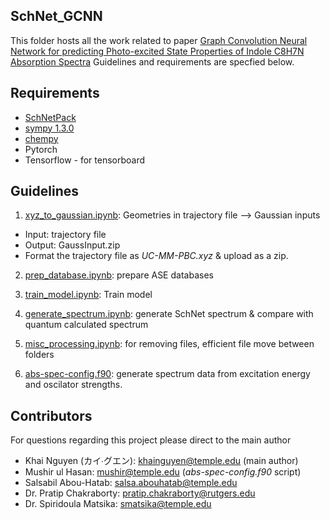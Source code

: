 
## SchNet_GCNN 
This folder hosts all the work related to paper [Graph Convolution Neural Network for predicting Photo-excited State Properties of Indole C8H7N Absorption Spectra]() Guidelines and requirements are specfied below.

## Requirements
* [SchNetPack](https://schnetpack.readthedocs.io/en/stable/#)
* [sympy 1.3.0](https://pypi.org/project/sympy/)
* [chempy](https://pypi.org/project/chempy/)
* Pytorch
* Tensorflow - for tensorboard

## Guidelines

1. [xyz_to_gaussian.ipynb](https://github.com/KhaiTTNguyen/Computational_Quantum_Chemistry/blob/master/SchNet_GCNN/%5Bsm%5Dxyz_to_gaussian.ipynb): Geometries in trajectory file --> Gaussian inputs 

* Input: trajectory file
* Output: GaussInput.zip
* Format the trajectory file as <em>UC-MM-PBC.xyz</em> & upload as a zip.

2. [prep_database.ipynb](https://github.com/KhaiTTNguyen/Computational_Quantum_Chemistry/blob/master/SchNet_GCNN/%5Bsm%5Dprep_database.ipynb): prepare ASE databases 

3. [train_model.ipynb](https://github.com/KhaiTTNguyen/Computational_Quantum_Chemistry/blob/master/SchNet_GCNN/%5Bsm%5Dtrain_model.ipynb): Train model


4. [generate_spectrum.ipynb](https://github.com/KhaiTTNguyen/Computational_Quantum_Chemistry/blob/master/SchNet_GCNN/%5Bsm%5Dgenerate_spectrum.ipynb): generate SchNet spectrum & compare with quantum calculated spectrum

5. [misc_processing.ipynb](https://github.com/KhaiTTNguyen/Computational_Quantum_Chemistry/blob/master/SchNet_GCNN/%5Bsm%5Dmisc_processing.ipynb): for removing files, efficient file move between folders

6. [abs-spec-config.f90](https://github.com/KhaiTTNguyen/Computational_Quantum_Chemistry/blob/master/SchNet_GCNN/abs-spec-config.f90): generate spectrum data from excitation energy and oscilator strengths.

## Contributors
For questions regarding this project please direct to the main author
* Khai Nguyen (カイ∙グエン): khainguyen@temple.edu (main author)
* Mushir ul Hasan: mushir@temple.edu (<em>abs-spec-config.f90</em> script)
* Salsabil Abou-Hatab: salsa.abouhatab@temple.edu
* Dr. Pratip Chakraborty: pratip.chakraborty@rutgers.edu
* Dr. Spiridoula Matsika: smatsika@temple.edu